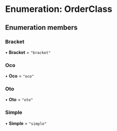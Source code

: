 # Enumeration: OrderClass

## Enumeration members

### Bracket

• **Bracket** = `"bracket"`

### Oco

• **Oco** = `"oco"`

### Oto

• **Oto** = `"oto"`

### Simple

• **Simple** = `"simple"`
